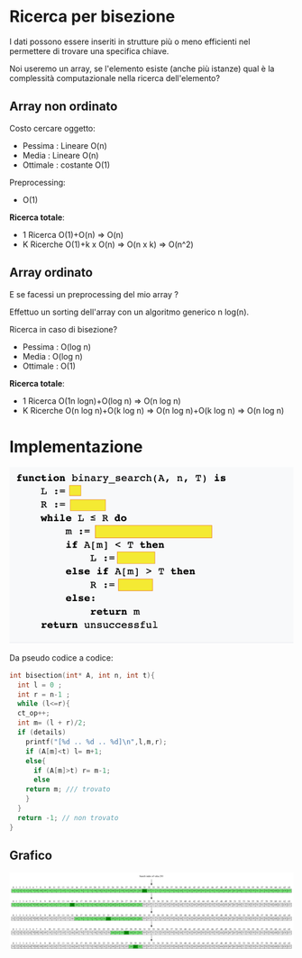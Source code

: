 # Ricerca per bisezione

I dati possono essere inseriti in strutture più o meno efficienti nel permettere di trovare
una specifica chiave.

Noi useremo un array, se l'elemento esiste (anche più istanze) qual è la complessità computazionale nella ricerca dell'elemento? 

## Array non ordinato

Costo cercare oggetto:
* Pessima : Lineare O(n)
* Media : Lineare O(n)
* Ottimale : costante O(1)

Preprocessing:
* O(1)

**Ricerca totale**: 
- 1 Ricerca O(1)+O(n) => O(n)
- K Ricerche O(1)+k x O(n) => O(n x k) => O(n^2)

## Array ordinato
E se facessi un preprocessing del mio array ?

Effettuo un sorting dell'array con un algoritmo generico n log(n).

Ricerca in caso di bisezione? 

* Pessima :  O(log n)
* Media :  O(log n)
* Ottimale :  O(1)

**Ricerca totale**: 
- 1 Ricerca O(1n logn)+O(log n) => O(n log n)
- K Ricerche O(n log n)+O(k log n) => O(n log n)+O(k log n) => O(n log n)

# Implementazione 

![img](binary_search.png)

Da pseudo codice a codice:

```cpp
int bisection(int* A, int n, int t){
  int l = 0 ;
  int r = n-1 ;
  while (l<=r){
  ct_op++;
  int m= (l + r)/2;
  if (details)
    printf("[%d .. %d .. %d]\n",l,m,r);
    if (A[m]<t) l= m+1;
    else{
      if (A[m]>t) r= m-1;
      else
	return m; /// trovato
    }
  }
  return -1; // non trovato
}
```

## Grafico

![img](grafico-ricerca.png)

